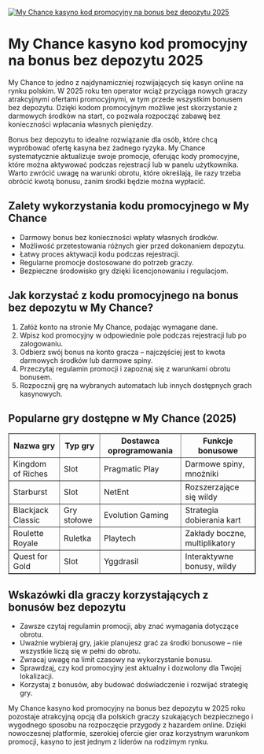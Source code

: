 [![My Chance kasyno kod promocyjny na bonus bez depozytu 2025](https://123-caf.pages.dev/gitsignup.png)](https://vrmoo.ru/Bt82HjjY)

<h1>My Chance kasyno kod promocyjny na bonus bez depozytu 2025</h1> <p>My Chance to jedno z najdynamiczniej rozwijających się kasyn online na rynku polskim. W 2025 roku ten operator wciąż przyciąga nowych graczy atrakcyjnymi ofertami promocyjnymi, w tym przede wszystkim bonusem bez depozytu. Dzięki kodom promocyjnym możliwe jest skorzystanie z darmowych środków na start, co pozwala rozpocząć zabawę bez konieczności wpłacania własnych pieniędzy.</p> <p>Bonus bez depozytu to idealne rozwiązanie dla osób, które chcą wypróbować ofertę kasyna bez żadnego ryzyka. My Chance systematycznie aktualizuje swoje promocje, oferując kody promocyjne, które można aktywować podczas rejestracji lub w panelu użytkownika. Warto zwrócić uwagę na warunki obrotu, które określają, ile razy trzeba obrócić kwotą bonusu, zanim środki będzie można wypłacić.</p> <h2>Zalety wykorzystania kodu promocyjnego w My Chance</h2> <ul>   <li>Darmowy bonus bez konieczności wpłaty własnych środków.</li>   <li>Możliwość przetestowania różnych gier przed dokonaniem depozytu.</li>   <li>Łatwy proces aktywacji kodu podczas rejestracji.</li>   <li>Regularne promocje dostosowane do potrzeb graczy.</li>   <li>Bezpieczne środowisko gry dzięki licencjonowaniu i regulacjom.</li> </ul> <h2>Jak korzystać z kodu promocyjnego na bonus bez depozytu w My Chance?</h2> <ol>   <li>Załóż konto na stronie My Chance, podając wymagane dane.</li>   <li>Wpisz kod promocyjny w odpowiednie pole podczas rejestracji lub po zalogowaniu.</li>   <li>Odbierz swój bonus na konto gracza – najczęściej jest to kwota darmowych środków lub darmowe spiny.</li>   <li>Przeczytaj regulamin promocji i zapoznaj się z warunkami obrotu bonusem.</li>   <li>Rozpocznij grę na wybranych automatach lub innych dostępnych grach kasynowych.</li> </ol> <h2>Popularne gry dostępne w My Chance (2025)</h2> <table border="1" cellpadding="5" cellspacing="0">   <thead>     <tr>       <th>Nazwa gry</th>       <th>Typ gry</th>       <th>Dostawca oprogramowania</th>       <th>Funkcje bonusowe</th>     </tr>   </thead>   <tbody>     <tr>       <td>Kingdom of Riches</td>       <td>Slot</td>       <td>Pragmatic Play</td>       <td>Darmowe spiny, mnożniki</td>     </tr>     <tr>       <td>Starburst</td>       <td>Slot</td>       <td>NetEnt</td>       <td>Rozszerzające się wildy</td>     </tr>     <tr>       <td>Blackjack Classic</td>       <td>Gry stołowe</td>       <td>Evolution Gaming</td>       <td>Strategia dobierania kart</td>     </tr>     <tr>       <td>Roulette Royale</td>       <td>Ruletka</td>       <td>Playtech</td>       <td>Zakłady boczne, multiplikatory</td>     </tr>     <tr>       <td>Quest for Gold</td>       <td>Slot</td>       <td>Yggdrasil</td>       <td>Interaktywne bonusy, wildy</td>     </tr>   </tbody> </table> <h2>Wskazówki dla graczy korzystających z bonusów bez depozytu</h2> <ul>   <li>Zawsze czytaj regulamin promocji, aby znać wymagania dotyczące obrotu.</li>   <li>Uważnie wybieraj gry, jakie planujesz grać za środki bonusowe – nie wszystkie liczą się w pełni do obrotu.</li>   <li>Zwracaj uwagę na limit czasowy na wykorzystanie bonusu.</li>   <li>Sprawdzaj, czy kod promocyjny jest aktualny i dozwolony dla Twojej lokalizacji.</li>   <li>Korzystaj z bonusów, aby budować doświadczenie i rozwijać strategię gry.</li> </ul> <p>My Chance kasyno kod promocyjny na bonus bez depozytu w 2025 roku pozostaje atrakcyjną opcją dla polskich graczy szukających bezpiecznego i wygodnego sposobu na rozpoczęcie przygody z hazardem online. Dzięki nowoczesnej platformie, szerokiej ofercie gier oraz korzystnym warunkom promocji, kasyno to jest jednym z liderów na rodzimym rynku.</p>